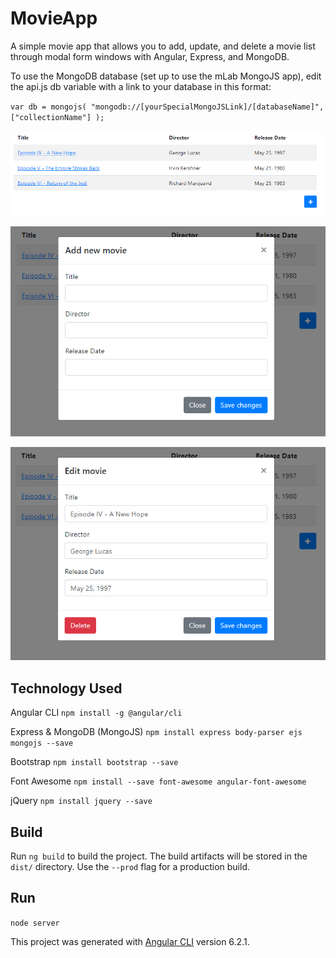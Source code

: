# MovieApp

A simple movie app that allows you to add, update, and delete a movie list through modal form windows with Angular, Express, and MongoDB.

To use the MongoDB database (set up to use the mLab MongoJS app), edit the api.js db variable with a link to your database in this format:

`var db = mongojs( "mongodb://[yourSpecialMongoJSLink]/[databaseName]", ["collectionName"] );`

![Alt text](/src/assets/tableView.PNG)

![Alt text](/src/assets/add.PNG)

![Alt text](/src/assets/edit.PNG)

## Technology Used

Angular CLI
`npm install -g @angular/cli`

Express & MongoDB (MongoJS)
`npm install express body-parser ejs mongojs --save`

Bootstrap
`npm install bootstrap --save`

Font Awesome
`npm install --save font-awesome angular-font-awesome`

jQuery
`npm install jquery --save`

## Build

Run `ng build` to build the project. The build artifacts will be stored in the `dist/` directory. Use the `--prod` flag for a production build.

## Run

`node server`

This project was generated with [Angular CLI](https://github.com/angular/angular-cli) version 6.2.1.
